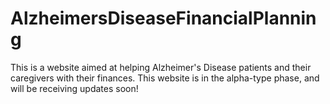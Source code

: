 # AlzheimersDiseaseFinancialPlanning

This is a website aimed at helping Alzheimer's Disease patients and their caregivers with their finances. This website is in the alpha-type phase, and will be receiving updates soon!
